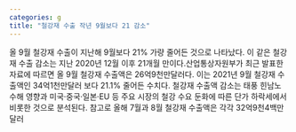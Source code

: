 ```yaml
---
categories: g
title: "철강재 수출 작년 9월보다 21 감소"
---
```

올 9월 철강재 수출이 지난해 9월보다 21% 가량 줄어든 것으로 나타났다. 이 같은 철강재 수출 감소는 지난 2020년 12월 이후 21개월 만이다.산업통상자원부가 최근 발표한 자료에 따르면 올 9월 철강재 수출액은 26억9천만달러다. 이는 2021년 9월 철강재 수출액인 34억1천만달러 보다 21.1% 줄어든 수치다. 철강재 수출액 감소는 태풍 힌남노 수해 영향과 미국·중국·일본·EU 등 주요 시장의 철강 수요 둔화에 따른 단가 하락세에서 비롯한 것으로 분석된다. 참고로 올해 7월과 8월 철강재 수출액은 각각 32억9천4백만달러